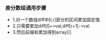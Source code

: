 
### 差分数组通用步骤

* 1.对一个数组diff中[l,r]部分的区间累加固定值.
* 2.只需要累加diff[l]+=val,diff[r+1]-=val.
* 3.然后前缀和累加得到array[i].

